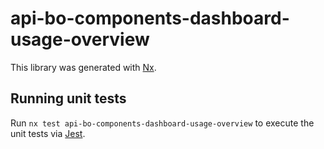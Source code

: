 # api-bo-components-dashboard-usage-overview

This library was generated with [Nx](https://nx.dev).

## Running unit tests

Run `nx test api-bo-components-dashboard-usage-overview` to execute the unit tests via [Jest](https://jestjs.io).
